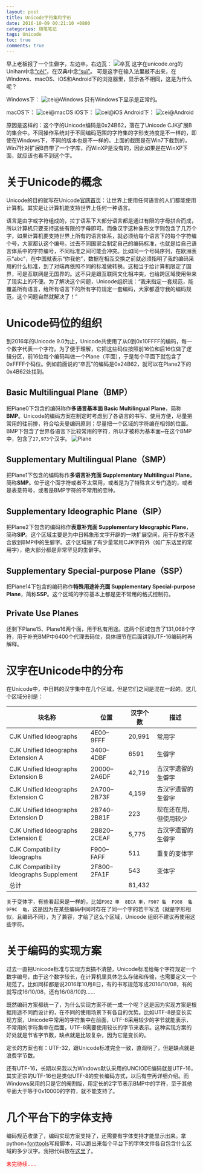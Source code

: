 ```yaml
---
layout: post
title: Unicode字符集和字形
date: 2016-10-09 00:21:10 +0800
categories: 随笔笔记
tags: Unicode
toc: true
comments: true
---
```

早上老板报了一个生僻字，左边卒，右边瓦：
![卒瓦](1008Unicode/img01.png)
这字在unicode.org的Unihan中念[“cèi”](http://www.unicode.org/cgi-bin/GetUnihanData.pl?codepoint=24b62)，在汉典中念[“suì”](http://www.zdic.net/z/97/js/24B62.htm)。
可是这字在输入法里敲不出来，在Windows、macOS、iOS和Android下的浏览器里，显示各不相同，这是为什么呢？
<!-- more -->
Windows下：
![cei@Windows](1008Unicode/cei-Windows.png)
只有Windows下显示是正常的。

macOS下：
![cei@macOS](1008Unicode/cei-mac.png)
iOS下：
![cei@iOS](1008Unicode/cei-iOS.png)
Android下：
![cei@Android](1008Unicode/cei-Android.png)

原因是这样的：这个字的Unicode编码是0x24B62，落在了Unicode CJK扩展B的集合中。不同操作系统对于不同编码范围的字符集的字形支持度是不一样的，即使在Windows下，不同的版本也是不一样的。上面的截图是在Win7下截到的，Win7针对扩展B自带了一个字库，而WinXP是没有的，因此如果是在WinXP下面，就应该也看不到这个字。

# 关于Unicode的概念
Unicode的目的就写在Unicode[官网首页](http://www.unicode.org/)：让世界上使用任何语言的人们都能使用计算机。其实是让计算机能支持世界上任何一种语言。

语言是由字或字符组成的，拉丁语系下大部分语言都是通过有限的字母拼合而成，所以计算机只要支持这些有限的字母即可。而像汉字这种象形文字则包含了几万个字，如果计算机要支持世界上所有的语言体系，就必须给每个语言下的每个字符编个号，大家都认这个编号。过去不同国家会制定自己的编码标准，也就是给自己语言体系中的字符编号，不同标准之间可能会冲突。比如同一个号码序列，在欧洲表示“abc”，在中国就表示“你我他”，数据在相互交换之前就必须指明了我的编码采用的什么标准，到了对端再依照不同的标准做转换。这相当于给计算机限定了国界，可是互联网是无国界的。这不只是跟互联网文化相冲突，也给跨区域使用带来了现实上的不便。为了解决这个问题，Unicode组织说：“我来指定一套规范，能覆盖所有语言，给所有语言下的所有字符规定一套编码，大家都遵守我的编码规范，这个问题自然就解决了！”

# Unicode码位的组织
到2016年的Unicode 9.0为止，Unicode共使用了从0到0x10FFFF的编码，每一个数字代表一个字符。为了便于理解，它把这些码位按照前16位和后16位做了逻辑分区，前16位每个编码叫做一个Plane（平面），于是每个平面下就包含了0xFFFF个码位。例如前面说的“卒瓦”的编码是0x24B62，就可以在Plane2下的0x4B62处找到。

## Basic Multilingual Plane（BMP）
把Plane0下包含的编码称作**多语言基本面 Basic Multilingual Plane**，简称**BMP**。Unicode的编码方案在制定时考虑到了各语言的书写、使用方便，尽量把常用的往前排，符合哈夫曼编码原则；尽量把一个区域的字符编在相邻的位置。BMP下包含了世界各语言下比较常用的字符，所以才被称为基本面~在这个BMP中，包含了`27,973`个汉字。
![Plane](1008Unicode/img02.png)


## Supplementary Multilingual Plane（SMP）
把Plane1下包含的编码称作**多语言补充面 Supplementary Multilingual Plane**，简称**SMP**。位于这个面字符或者不太常用，或者是为了特殊含义专门造的，或者是表意符号，或者是BMP字符的不常用的变种。

## Supplementary Ideographic Plane（SIP）
把Plane2下包含的编码称作**表意补充面 Supplementary Ideographic Plane**，简称**SIP**。这个区域主要是为中日韩象形文字开辟的一块扩展空间，用于存放不适合放到BMP中的生僻字。这个区域除了有少量常用CJK字符外（如广东话里的常用字），绝大部分都是非常罕见的生僻字。

## Supplementary Special-purpose Plane（SSP）
把Plane14下包含的编码称作**特殊用途补充面 Supplementary Special-purpose Plane**，简称**SSP**。这个区域的字符基本上都是更不常用的格式控制符。

## Private Use Planes
还剩下Plane15、Plane16两个面，用于私有用途。这两个区域包含了131,068个字符，用于补充BMP中6400个代理去码位，具体细节在后面讲到UTF-16编码时再解释。

# 汉字在Unicode中的分布
在Unicode中，中日韩的汉字集中在几个区域，但是它们之间是混在一起的。这几个区域分别是：

块名称|位置|汉字个数|描述
---|----|----|----
CJK Unified Ideographs|4E00–9FFF|20,991|常用字
CJK Unified Ideographs Extension A|3400–4DBF|6591|生僻字
CJK Unified Ideographs Extension B|20000–2A6DF|42,719|古汉字遗留的生僻字
CJK Unified Ideographs Extension C|2A700–2B73F|4,159|古汉字遗留的生僻字
CJK Unified Ideographs Extension D|2B740–2B81F|223|现在还在用，但使用较少
CJK Unified Ideographs Extension E|2B820–2CEAF|5,775|古汉字遗留的生僻字
CJK Compatibility Ideographs|F900–FAFF|511|重复的变体字
CJK Compatibility Ideographs Supplement|2F800–2FA1F|543|变体字
总计||81,432|

关于变体字，有些看起来是一样的，比如`F902 車  8ECA 車`，`F907 龜  F908  龜 9F9C  龜`，这是因为在某些编码中同时存在了同一个字的若干写法（就是字形相似，且编码不同），为了兼容，才给了这么个区域，Unicode 组织不建议再使用这些字符。

# 关于编码的实现方案
过去一直把Unicode标准与实现方案搞不清楚，Unicode标准给每个字符规定一个数字编号，由于这个数字较长，在计算机里具体怎么存储和传输，也需要定义一个规范了。比如同样都是说2016年10月8日，有的书写规范写成2016/10/08，有的就写成16/10/08，还有16/08/10的……

既然编码方案都统一了，为什么实现方案不统一成一个呢？这是因为实现方案是根据用途不同而设计的，在不同的使用场景下有各自的优势。比如UTF-8是变长实现方案，Unicode中常用的字符集中在前面，UTF-8采用较少的字节就能表示，不常用的字符集中在后面，UTF-8需要使用较长的字节来表示。这种实现方案的好处就是节省字节数，缺点就是比较复杂，因为它是变长的。

定长的方案也有：UTF-32，跟Unicode标准完全一致，直观明了，但是缺点就是浪费字节数。

还有UTF-16，长期以来我以为Windows默认采用的UNCIODE编码就是UTF-16，其实正宗的UTF-16也是类似UTF-8的变长编码方式，以后有空再详细介绍。而Windows采用的只是它的阉割版，用定长的2字节表示BMP中的字符，至于其他平面大于等于0x10000的字符，就不能支持了。

# 几个平台下的字体支持
编码规范收录了，编码实现方案支持了，还需要有字体支持才能显示出来。拿python+[fonttools](https://github.com/fonttools/fonttools)写段脚本，可以跑出来每个平台下的字体文件各自包含什么区域的多少汉字。我把代码放在[这里](https://github.com/palanceli/blog/blob/master/source/_posts/2016/1008Unicode/ParseFont.py)了。

<font color="red">未完待续……</font>

